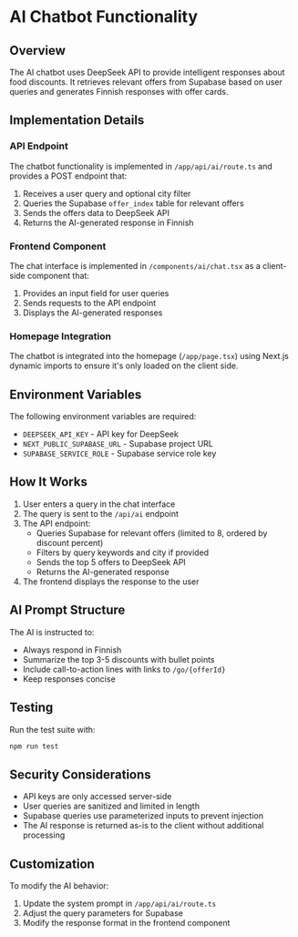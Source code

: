 # AI Chatbot Functionality

## Overview

The AI chatbot uses DeepSeek API to provide intelligent responses about food discounts. It retrieves relevant offers from Supabase based on user queries and generates Finnish responses with offer cards.

## Implementation Details

### API Endpoint

The chatbot functionality is implemented in `/app/api/ai/route.ts` and provides a POST endpoint that:

1. Receives a user query and optional city filter
2. Queries the Supabase `offer_index` table for relevant offers
3. Sends the offers data to DeepSeek API
4. Returns the AI-generated response in Finnish

### Frontend Component

The chat interface is implemented in `/components/ai/chat.tsx` as a client-side component that:

1. Provides an input field for user queries
2. Sends requests to the API endpoint
3. Displays the AI-generated responses

### Homepage Integration

The chatbot is integrated into the homepage (`/app/page.tsx`) using Next.js dynamic imports to ensure it's only loaded on the client side.

## Environment Variables

The following environment variables are required:

- `DEEPSEEK_API_KEY` - API key for DeepSeek
- `NEXT_PUBLIC_SUPABASE_URL` - Supabase project URL
- `SUPABASE_SERVICE_ROLE` - Supabase service role key

## How It Works

1. User enters a query in the chat interface
2. The query is sent to the `/api/ai` endpoint
3. The API endpoint:
   - Queries Supabase for relevant offers (limited to 8, ordered by discount percent)
   - Filters by query keywords and city if provided
   - Sends the top 5 offers to DeepSeek API
   - Returns the AI-generated response
4. The frontend displays the response to the user

## AI Prompt Structure

The AI is instructed to:

- Always respond in Finnish
- Summarize the top 3-5 discounts with bullet points
- Include call-to-action lines with links to `/go/{offerId}`
- Keep responses concise

## Testing

Run the test suite with:
```bash
npm run test
```

## Security Considerations

- API keys are only accessed server-side
- User queries are sanitized and limited in length
- Supabase queries use parameterized inputs to prevent injection
- The AI response is returned as-is to the client without additional processing

## Customization

To modify the AI behavior:
1. Update the system prompt in `/app/api/ai/route.ts`
2. Adjust the query parameters for Supabase
3. Modify the response format in the frontend component